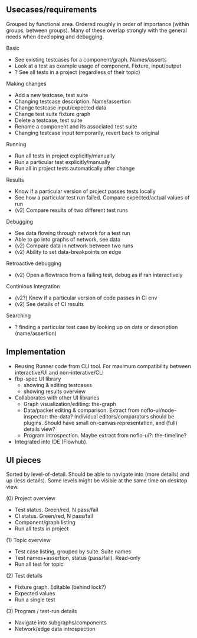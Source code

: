 
Usecases/requirements
---------
Grouped by functional area. Ordered roughly in order of importance (within groups, between groups).
Many of these overlap strongly with the general needs when developing and debugging.

Basic

- See existing testcases for a component/graph. Names/asserts
- Look at a test as example usage of component. Fixture, input/output
- ? See all tests in a project (regardless of their topic)

Making changes

- Add a new testcase, test suite
- Changing testcase description. Name/assertion
- Change testcase input/expected data
- Change test suite fixture graph
- Delete a testcase, test suite
- Rename a component and its associated test suite
- Changing testcase input temporarily, revert back to original

Running

- Run all tests in project explicitly/manually
- Run a particular test explicitly/manually
- Run all in project tests automatically after change

Results

- Know if a particular version of project passes tests locally
- See how a particular test run failed. Compare expected/actual values of run
- (v2) Compare results of two different test runs

Debugging

- See data flowing through network for a test run
- Able to go into graphs of network, see data
- (v2) Compare data in network between two runs
- (v2) Ability to set data-breakpoints on edge

Retroactive debugging

- (v2) Open a flowtrace from a failing test, debug as if ran interactively

Continious Integration

- (v2?) Know if a particular version of code passes in CI env
- (v2) See details of CI results

Searching

- ? finding a particular test case by looking up on data or description (name/assertion)

Implementation
--------------

- Reusing Runner code from CLI tool.
For maximum compatibility between interactive/UI and non-interative/CLI
- fbp-spec UI library
    - showing & editing testcases
    - showing results overview
- Collaborates with other UI libraries
    - Graph visualization/editing: the-graph
    - Data/packet editing & comparison. Extract from noflo-ui/node-inspector: the-data?
    Individual editors/comparators should be plugins.
    Should have small on-canvas representation, and (full) details view?
    - Program introspection. Maybe extract from noflo-ui?: the-timeline?
- Integrated into IDE (Flowhub).


UI pieces
---------
Sorted by level-of-detail.
Should be able to navigate into (more details) and up (less details).
Some levels might be visible at the same time on desktop view.

(0) Project overview

- Test status. Green/red, N pass/fail
- CI status. Green/red, N pass/fail
- Component/graph listing
- Run all tests in project

(1) Topic overview

- Test case listing, grouped by suite. Suite names
- Test names+assertion, status (pass/fail). Read-only
- Run all test for topic

(2) Test details

- Fixture graph. Editable (behind lock?)
- Expected values
- Run a single test

(3) Program / test-run details

- Navigate into subgraphs/components
- Network/edge data introspection

